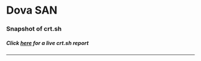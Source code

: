 # Dova SAN
### Snapshot of crt.sh
##### Click [here](https://crt.sh/?q=F2BFD57E835695FE35E6EF129D99A81B6C9DFA9646ACE222423077CE1D3BAC78) for a live crt.sh report

---
